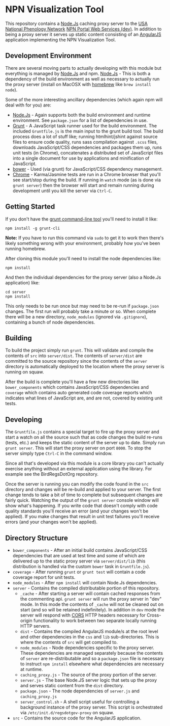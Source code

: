 # NPN Visualization Tool

This repository contains a [Node.Js](http://nodejs.org/) caching proxy server to the [USA National Phenology Network](https://usanpn.org/) [NPN Portal Web Services (dev)](http://www-dev.usanpn.org/npn_portal).  In addition to being a proxy server it serves up static content consisting of an [AngularJS](https://angularjs.org/) application implementing the NPN Visualization Tool.

## Development Environment

There are several moving parts to actually developing with this module but everything is managed by [Node.Js](http://nodejs.org/) and npm.  [Node.Js](http://nodejs.org/) - This is both a dependency of the build environment as well as necessary to actually run the proxy server (install on MacOSX with [homebrew](http://brew.sh/) like `brew install node`).

Some of the more interesting ancillary dependencies (which again npm will deal with for you) are:

- [Node.Js](http://nodejs.org/) - Again supports both the build environment and runtime environment.  See `package.json` for a list of dependencies in use.
- [Grunt](http://gruntjs.com/) - A JavaScript task runner used for the build environment.  The included `Gruntfile.js` is the main input to the grunt build tool.  The build process does a lot of stuff like; running htmlhint/jshint against source files to ensure code quality, runs sass compilation against `.scss` files, downloads JavaScript/CSS dependencies and packages them up, runs unit tests (in Chrome), concatenates a distributed set of JavaScript files into a single document for use by applications and minification of JavaScript.
- [bower](http://bower.io/) - Used (via grunt) for JavaScript/CSS dependency management.
- [Chrome](http://www.google.com/chrome/) - Karma/Jasmine tests are run in a Chrome browser that you'll see start/stop during the build.  If running in `watch` mode (as is done via `grunt server`) then the browser will start and remain running during development until you kill the server via `Ctrl-C`.

## Getting Started

If you don't have the [grunt command-line tool](http://gruntjs.com/getting-started) you'll need to install it like:

~~~~
npm install -g grunt-cli
~~~~

**Note:** If you have to run this command via `sudo` to get it to work then there's likely something wrong with your environment, probably how you've been running homebrew.

After cloning this module you'll need to install the node dependencies like:

~~~~
npm install
~~~~

And then the individual dependencies for the proxy server (also a Node.Js application) like:

~~~~
cd server
npm install
~~~~

This only needs to be run once but may need to be re-run if `package.json` changes.  The first run will probably take a minute or so.  When complete there will be a new directory, `node_modules` (ignored via `.gitignore`), containing a bunch of node dependencies.

## Building

To build the project simply run `grunt`.  This will validate and compile the contents of `src` into `server/dist`.  The contents of `server/dist` are committed to the source repository since the contents of the `server` directory is automatically deployed to the location where the proxy server is running on squaw.

After the build is complete you'll have a few new directories like `bower_components` which contains JavaScript/CSS dependencies and `coverage` which contains auto generated code coverage reports which indicates what lines of JavaScript are, and are not, covered by existing unit tests.

## Developing

The `Gruntfile.js` contains a special target to fire up the proxy server and start a watch on all the source such that as code changes the build re-runs (tests, etc.) and keeps the static content of the server up to date.  Simply run `grunt server`.  This will start the proxy server on port `8000`.  To stop the server simply type `Ctrl-C` in the command window.

Since all that's developed via this module is a core library you can't actually exercise anything without an external application using the library.  For example see the BirdRegsDotOrg repository.

Once the server is running you can modify the code found in the `src` directory and changes will be re-build and applied to your server.  The first change tends to take a bit of time to complete but subsequent changes are fairly quick.  Watching the output of the `grunt server` console window will show what's happening.  If you write code that doesn't comply with code quality standards you'll receive an error (and your changes won't be applied).  If you make changes that result in unit test failures you'll receive errors (and your changes won't be applied).

## Directory Structure

- `bower_components` - After an initial build contains JavaScript/CSS dependencies that are used at test time and some of which are delivered up to the static proxy server via `server/dist/lib` (this distribution is handled via the custom `bower` task in `Gruntfile.js`).
- `coverage` - After running `grunt` or `grunt test` will contain a code coverage report for unit tests.
- `node_modules` - After `npm install` will contain Node.Js dependencies.
- `server` - Contains the compiled distributable portion of this repository.
  - `_cache` - After starting a server will contain cached responses from the commenting api.  `grunt server` will run the proxy server in "dev" mode.  In this mode the contents of `_cache` will not be cleaned out on start (and so will be retained indefinitely).  In addition in `dev` mode the server will respond with [CORS](http://en.wikipedia.org/wiki/Cross-origin_resource_sharing) HTTP headers necessary for Cross-origin functionality to work between two separate locally running HTTP servers.
  - `dist` - Contains the compiled AngularJS module/s at the root level and other dependencies in the `css` and `lib` sub-directories.  This is where the contents of `src` will get compiled to.
  - `node_modules` - Node dependencies specific to the proxy server.  These dependencies are managed separately because the contents of `server` are re-distributable and so a `package.json` file is necessary to instruct `npm install` elsewhere what dependencies are necessary at runtime.
  - `caching_proxy.js` - The source of the proxy portion of the server.
  - `server.js` - The base Node.JS server logic that sets up the proxy and serves static content from the `dist` directory.
  - `package.json` - The node dependencies of `server.js` and `caching_proxy.js`
  - `server_control.sh` - A shell script useful for controlling a background instance of the proxy server.  This script is orchestrated via `/etc/init.d/regsdotgov-proxy` on squaw.
- `src` - Contains the source code for the AngularJS application.